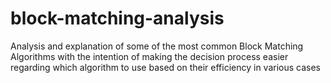 # block-matching-analysis
Analysis and explanation of some of the most common Block Matching Algorithms with the intention of making the decision process easier regarding which algorithm to use based on their efficiency in various cases
